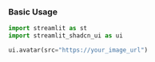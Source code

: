 ### Basic Usage

```py
import streamlit as st
import streamlit_shadcn_ui as ui

ui.avatar(src="https://your_image_url")
```